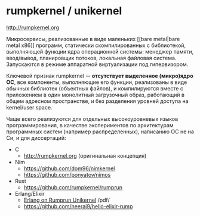 # rumpkernel / unikernel

http://rumpkernel.org

Микросервисы, реализованные в виде маленьких [[bare metal|bare metal x86]] программ, статически скомпилированных с библиотекой, выполняющей функции ядра операционной системы: менеджер памяти, ввод/вывод, планировщик потоков, локальная файловая система. Запускаются в режиме аппаратной виртуализации под гипервизором.

Ключевой признак rumpkernel -- **отсутствует выделенное (микро)ядро ОС**, все компоненты, выполняющие его функции, реализованы в виде обычных библиотек (объектных файлов), и компилируются вместе с приложением в один монолитный загрузочный образ, работающий в общем адресном пространстве, и без разделения уровней доступа на kernel/user space.

Чаще всего реализуются для отдельных высокоуровневых языков программирования, в качестве экспериментов по архитектурам программных систем (например распределенных), написанию ОС не на Си, и для диссертаций:
* C
  * http://rumpkernel.org (оригинальная концепция)
* Nim
  * https://github.com/dom96/nimkernel
  * https://github.com/ponyatov/nimos
* Rust
  * https://github.com/rumpkernel/rumprun
* Erlang/Elixir
  * [Erlang on Rumprun Unikernel](http://www.erlang-factory.com/static/upload/media/1474729921717518neerajsharmaerlangonrumprununikerneleuc2016.pdf) /pdf/
  * https://github.com/neeraj9/hello-elixir-rump
